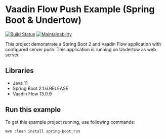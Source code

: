 # Vaadin Flow Push Example (Spring Boot & Undertow)
[![Build Status](https://travis-ci.org/loefflefarn/vaadin-flow-push-example.svg?branch=master)](https://travis-ci.org/loefflefarn/vaadin-flow-push-example)
[![Maintainability](https://api.codeclimate.com/v1/badges/36cb6b15ba22e014f16f/maintainability)](https://codeclimate.com/github/loefflefarn/vaadin-flow-push-example/maintainability)

This project demonstrate a Spring Boot 2 and Vaadin Flow application with configured server push. 
This application is running on Undertow as web server.

## Libraries

- Java 11
- Spring Boot 2.1.6.RELEASE
- Vaadin Flow 13.0.9

## Run this example

To get this example project running, use following commands:

```
mvn clean install spring-boot:run
```
